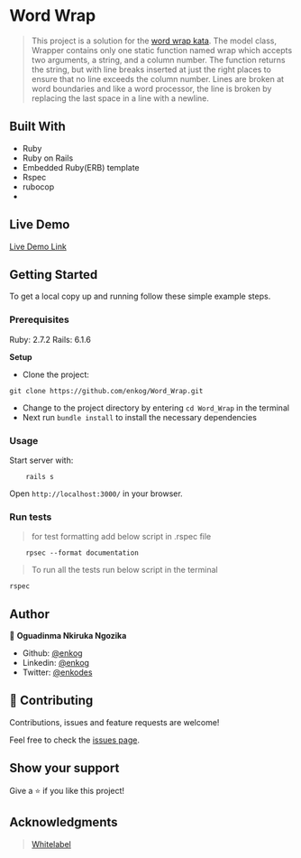 # Word Wrap

> This project is a solution for the [word wrap kata](https://codingdojo.org/kata/WordWrap/). The model class, Wrapper contains only one static function named wrap which accepts two arguments, a string, and a column number. The function returns the string, but with line breaks inserted at just the right places to ensure that no line exceeds the column number. Lines are broken at word boundaries and like a word processor, the line is broken by replacing the last space in a line with a newline.


## Built With

- Ruby
- Ruby on Rails
- Embedded Ruby(ERB) template
- Rspec
- rubocop
- 

## Live Demo

[Live Demo Link](https://livedemo.com)

## Getting Started

To get a local copy up and running follow these simple example steps.

### Prerequisites

Ruby: 2.7.2
Rails: 6.1.6

**Setup**

- Clone the project:

```
git clone https://github.com/enkog/Word_Wrap.git
```

- Change to the project directory by entering `cd Word_Wrap` in the terminal
- Next run `bundle install` to install the necessary dependencies

### Usage

Start server with:

```
    rails s
```

Open `http://localhost:3000/` in your browser.

### Run tests

> for test formatting add below script in .rspec file

```
    rpsec --format documentation
```

> To run all the tests run below script in the terminal

```
rspec
```

## Author

👤 **Oguadinma Nkiruka Ngozika**

-   Github: [@enkog](https://github.com/enkog)
-   Linkedin: [@enkog](https://www.linkedin.com/in/enkog/)
-   Twitter: [@enkodes](https://twitter.com/enkodes)

## 🤝 Contributing

Contributions, issues and feature requests are welcome!

Feel free to check the [issues page](issues/).

## Show your support

Give a ⭐️ if you like this project!

## Acknowledgments

> [Whitelabel](https://whitelabelco.com/)